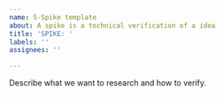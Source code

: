 ```yaml
---
name: 5-Spike template
about: A spike is a technical verification of a idea
title: 'SPIKE: '
labels: ''
assignees: ''

---
```


Describe what we want to research and how to verify.
